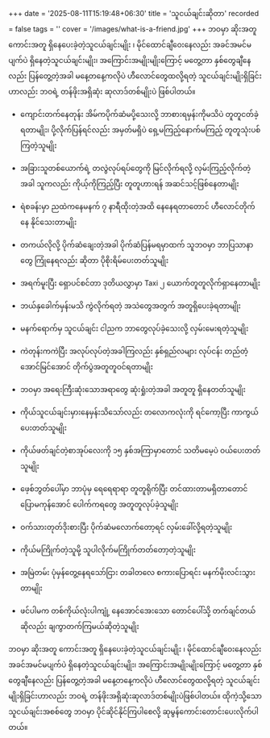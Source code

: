 +++
date = '2025-08-11T15:19:48+06:30'
title = 'သူငယ်ချင်းဆိုတာ'
recorded = false
tags = ''
cover = '/images/what-is-a-friend.jpg'
+++
ဘဝမှာ ဆိုးအတူ ကောင်းအတူ ရှိနေပေးခဲ့တဲ့သူငယ်ချင်းမျိုး ၊ မိုင်ထောင်ချီဝေးနေလည်း အခင်အမင်မပျက်ပဲ ရှိနေတဲ့သူငယ်ချင်းမျိုး၊ အကြောင်းအမျိုးမျိုးကြောင့် မတွေ့တာ နှစ်တွေချီနေလည်း ပြန်တွေ့တဲ့အခါ မနေ့တနေ့ကလိုပဲ ဟီလောင်တွေထလို့ရတဲ့ သူငယ်ချင်းမျိုးရှိခြင်းဟာလည်း ဘဝရဲ့ တန်ဖိုးအရှိဆုံး ဆုလာဒ်တစ်မျိုးပဲ ဖြစ်ပါတယ်။

- ကျောင်းတက်နေတုန်း အိမ်ကပိုက်ဆံမပို့သေးလို့ ဘာစားရမှန်းကိုမသိပဲ တူတူငတ်ခဲ့ရတာမျိုး၊ ပို့လိုက်ပြန်ရင်လည်း အမှတ်မရှိပဲ ရှေ့မကြည့်နောက်မကြည့် တူတူသုံးပစ်ကြတဲ့သူမျိုး

- အခြားသူတစ်ယောက်ရဲ့ တလွဲလုပ်ရပ်တွေကို မြင်လိုက်ရလို့ လှမ်းကြည့်လိုက်တဲ့အခါ သူကလည်း ကိုယ့်ကိုကြည့်ပြီး တူတူဟားရန် အဆင်သင့်ဖြစ်နေတာမျိုး

- ရဲစခန်းမှာ ညထဲကနေမနက် ၇ နာရီထိုးတဲ့အထိ နေနေရတာတောင် ဟီလောင်တိုက်နေ နိုင်သေးတာမျိုး

- တကယ်လိုလို့ ပိုက်ဆံချေးတဲ့အခါ ပိုက်ဆံပြန်မရမှာထက် သူဘဝမှာ ဘာပြသာနာတွေ ကြုံနေရလည်း ဆိုတာ ပိုစိုးရိမ်ပေးတတ်သူမျိုး

- အရက်မူးပြီး ရှောပင်စင်တာ ဒုတိယလွှာမှာ Taxi ၂ ယောက်တူတူလိုက်ရှာနေတာမျိုး

- ဘယ်နှခေါက်မှန်းမသိ ကွဲလိုက်ရတဲ့ အသဲတွေအတွက် အတူရှိပေးခဲ့ရတာမျိုး

- မနက်ရောက်မှ သူငယ်ချင်း ငါညက ဘာတွေလုပ်ခဲ့သေးလို့ လှမ်းမေးရတဲ့သူမျိုး

- ကဲတုန်းကကဲပြီး အလုပ်လုပ်တဲ့အခါကြလည်း နှစ်ရှည်လများ လုပ်ငန်း တည်တံ့အောင်မြင်အောင် တိုက်ပွဲအတူတူဝင်ရတာမျိုး

- ဘဝမှာ အရေးကြီးဆုံးသောအရာတွေ ဆုံးရှုံးတဲ့အခါ အတူတူ ရှိနေတတ်သူမျိုး

- ကိုယ်သူငယ်ချင်းမှားနေမှန်းသိသော်လည်း တလောကလုံးကို ရင်ကော့ပြီး ကာကွယ်ပေးတတ်သူမျိုး

- ကိုယ်ဖတ်ချင်တဲ့စာအုပ်လေးကို ၁၅ နှစ်အကြာမှာတောင် သတိမမေ့ပဲ ဝယ်ပေးတတ်သူမျိုး

- ဖေ့စ်ဘွတ်ပေါ်မှာ ဘာပုံမှ ရေရေရာရာ တူတူရိုက်ပြီး တင်ထားတာမရှိတာတောင် ပြောမကုန်အောင် ပေါက်ကရတွေ အတူတူလုပ်ခဲ့သူမျိုး

- ဝက်သားတုတ်ဒိုးစားပြီး ပိုက်ဆံမလောက်တော့ရင် လှမ်းခေါ်လို့ရတဲ့သူမျိုး

- ကိုယ်မကြိုက်တဲ့သူမို့ သူပါလိုက်မကြိုက်တတ်တော့တဲ့သူမျိုး

- အမြဲတမ်း ပုံမှန်တွေ့နေရသော်ငြား တခါတလေ စကားပြောရင်း မနက်မိုးလင်းသွားတာမျိုး

- ဖင်ပါမက တစ်ကိုယ်လုံးပါကျုံ့ နေအောင်အေးသော တောင်ပေါ်သို့ တက်ချင်တယ်ဆိုလည်း ချကွာတက်ကြမယ်ဆိုတဲ့သူမျိုး

ဘဝမှာ ဆိုးအတူ ကောင်းအတူ ရှိနေပေးခဲ့တဲ့သူငယ်ချင်းမျိုး ၊ မိုင်ထောင်ချီဝေးနေလည်း အခင်အမင်မပျက်ပဲ ရှိနေတဲ့သူငယ်ချင်းမျိုး၊ အကြောင်းအမျိုးမျိုးကြောင့် မတွေ့တာ နှစ်တွေချီနေလည်း ပြန်တွေ့တဲ့အခါ မနေ့တနေ့ကလိုပဲ ဟီလောင်တွေထလို့ရတဲ့ သူငယ်ချင်းမျိုးရှိခြင်းဟာလည်း ဘဝရဲ့ တန်ဖိုးအရှိဆုံးဆုလာဒ်တစ်မျိုးပဲဖြစ်ပါတယ်။
ထိုကဲ့သို့သော သူငယ်ချင်းအစစ်တွေ ဘဝမှာ ပိုင်ဆိုင်နိုင်ကြပါစေလို့ ဆုမွန်ကောင်းတောင်းပေးလိုက်ပါတယ်။